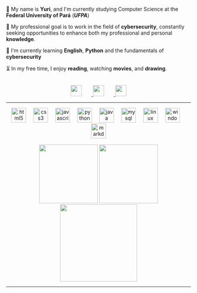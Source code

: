 <div>
  <p align="left">👤 My name is <b>Yuri</b>, and I'm currently studying Computer Science at the <b>Federal University of Pará</b> (<i><b>UFPA</b></i>)</p> 

  <p align="left">🎯 My professional goal is to work in the field of <b>cybersecurity</b>, constantly seeking opportunities to enhance both my professional and personal <b>knowledge</b>.</p>

  <p align="left">📌 I'm currently learning <b>English</b>, <b>Python</b> and the fundamentals of <b>cybersecurity</b></p>

  <p align="left">⏳ In my free time, I enjoy <b>reading</b>, watching <b>movies</b>, and <b>drawing</b>.</p>
</div>
<br>

  <div align="center"> <!-- social -->
  <a href="https://linkedin.com/in/yuri-delgado/">
      <img src="https://img.shields.io/badge/LinkedIn-%230077B5.svg?logo=linkedin&logoColor=white" style="width: auto; height: 30; margin-right: 27px">
  </a>
  <a href="https://instagram.com/vanel___y">
    <img src="https://img.shields.io/badge/Instagram-%23E4405F.svg?logo=Instagram&logoColor=white" style="width: auto; height: 30; margin-right: 27px">
  </a>
  <a href="https://twitter.com/vanel___y">
    <img src="https://img.shields.io/badge/Twitter-%231DA1F2.svg?logo=Twitter&logoColor=white" style="width: auto; height: 30;">
  </a> 
</div>

---

<div align="center"> <!-- Tecnologias -->
  <img src="https://cdn.jsdelivr.net/gh/devicons/devicon/icons/html5/html5-original.svg" height="40" alt="html5 logo"  />
  <img width="12" />
  <img src="https://cdn.jsdelivr.net/gh/devicons/devicon/icons/css3/css3-original.svg" height="40" alt="css3 logo"  />
  <img width="12" />
  <img src="https://cdn.jsdelivr.net/gh/devicons/devicon/icons/javascript/javascript-original.svg" height="40" alt="javascript logo"  />
  <img width="12" />
  <img src="https://cdn.jsdelivr.net/gh/devicons/devicon/icons/python/python-original.svg" height="40" alt="python logo"  />
  <img width="12" />
  <img src="https://cdn.jsdelivr.net/gh/devicons/devicon/icons/java/java-original.svg" height="40" alt="java logo"  />
  <img width="12" />
  <img src="https://cdn.jsdelivr.net/gh/devicons/devicon/icons/mysql/mysql-original.svg" height="40" alt="mysql logo"  />
  <img width="12" />
  <img src="https://cdn.jsdelivr.net/gh/devicons/devicon/icons/linux/linux-original.svg" height="40" alt="linux logo"  />
  <img width="12" />
  <img src="https://cdn.jsdelivr.net/gh/devicons/devicon/icons/windows8/windows8-original.svg" height="40" alt="windows8 logo"  />
  <img width="12" />
  <img src="https://cdn.jsdelivr.net/gh/devicons/devicon/icons/markdown/markdown-original.svg" height="40" alt="markdown logo"  />
</div>


  <div align="center"> <!-- estatísticas -->
    <br>
    <img src="https://github-readme-stats.vercel.app/api/top-langs/?username=vaneldoga&theme=tokyonight&hide_border=true&include_all_commits=false&count_private=false&layout=compact" height="160">
    <img src="https://github-readme-streak-stats.herokuapp.com?user=vaneldoga&theme=tokyonight&hide_border=true" height="160">
    <img align="center" src="http://github-profile-summary-cards.vercel.app/api/cards/profile-details?username=vaneldoga&theme=tokyonight" height="210" />
    <hr>
  </div>
